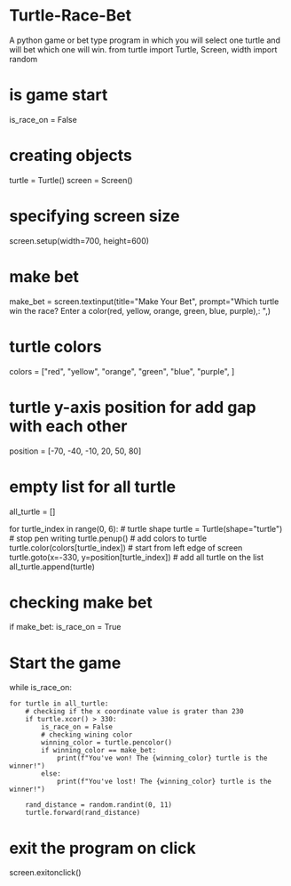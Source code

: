 # Turtle-Race-Bet
A python game or bet type program in which you will select one turtle and will bet which one will win.
from turtle import Turtle, Screen, width
import random

# is game start
is_race_on = False

# creating objects
turtle = Turtle()
screen = Screen()

# specifying screen size
screen.setup(width=700, height=600)

# make bet
make_bet = screen.textinput(title="Make Your Bet", prompt="Which turtle win the race? Enter a color(red, yellow, orange, green, blue, purple),: ",)

# turtle colors
colors = ["red", "yellow", "orange", "green", "blue", "purple", ]

# turtle y-axis position for add gap with each other
position = [-70, -40, -10, 20, 50, 80]

# empty list for all turtle
all_turtle = []

for turtle_index in range(0, 6):
    # turtle shape
    turtle = Turtle(shape="turtle")
    # stop pen writing
    turtle.penup()
    # add colors to turtle
    turtle.color(colors[turtle_index])
    # start from left edge of screen
    turtle.goto(x=-330, y=position[turtle_index])
    # add all turtle on the list
    all_turtle.append(turtle)

# checking make bet
if make_bet:
    is_race_on = True

# Start the game
while is_race_on:

    for turtle in all_turtle:
        # checking if the x coordinate value is grater than 230
        if turtle.xcor() > 330:
            is_race_on = False
            # checking wining color
            winning_color = turtle.pencolor()
            if winning_color == make_bet:
                print(f"You've won! The {winning_color} turtle is the winner!")
            else:
                print(f"You've lost! The {winning_color} turtle is the winner!")

        rand_distance = random.randint(0, 11)
        turtle.forward(rand_distance)

# exit the program on click
screen.exitonclick()

